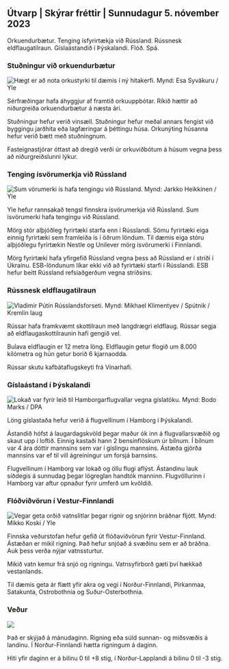 ## Útvarp \| Skýrar fréttir \| Sunnudagur 5. nóvember 2023

Orkuendurbætur. Tenging ísfyrirtækja við Rússland. Rússnesk eldflaugatilraun. Gíslaástandið í Þýskalandi. Flóð. Spá.

### Stuðningur við orkuendurbætur

![ Hægt er að nota orkustyrki til dæmis í ný hitakerfi. Mynd: Esa Syväkuru / Yle](https://images.cdn.yle.fi/image/upload/c_crop,h_3349,w_5954,x_0,y_325/ar_1.7777777777777777,c_fill,g_faces,h_670,.0q_auto:eco/f_auto/fl_lossy/v1676637402/39-107442463ef747ea1acd)

Sérfræðingar hafa áhyggjur af framtíð orkuuppbótar. Ríkið hættir að niðurgreiða orkuendurbætur á næsta ári.

Stuðningur hefur verið vinsæll. Stuðningur hefur meðal annars fengist við byggingu jarðhita eða lagfæringar á þéttingu húsa. Orkunýting húsanna hefur verið bætt með stuðningnum.

Fasteignastjórar óttast að dregið verði úr orkuviðbótum á húsum vegna þess að niðurgreiðslunni lýkur.

### Tenging ísvörumerkja við Rússland

![Sum vörumerki ís hafa tengingu við Rússland. Mynd: Jarkko Heikkinen / Yle](https://images.cdn.yle.fi/image/upload/c_crop,h_2268,w_4031,x_0,y_0/ar_1.7777777777777777,c_fill,g_faces,h_1270,w_pr/wd/faces,h_6_01,w_prq_auto:eco/f_auto/fl_lossy/v1682321321/39-110323664462e3b6fb8b)

Yle hefur rannsakað tengsl finnskra ísvörumerkja við Rússland. Sum ísvörumerki hafa tengingu við Rússland.

Mörg stór alþjóðleg fyrirtæki starfa enn í Rússlandi. Sömu fyrirtæki eiga einnig fyrirtæki sem framleiða ís í öðrum löndum. Til dæmis eiga stóru alþjóðlegu fyrirtækin Nestle og Unilever mörg ísvörumerki í Finnlandi.

Mörg fyrirtæki hafa yfirgefið Rússland vegna þess að Rússland er í stríði í Úkraínu. ESB-löndunum líkar ekki við að fyrirtæki starfi í Rússlandi. ESB hefur beitt Rússland refsiaðgerðum vegna stríðsins.

### Rússnesk eldflaugatilraun

![Vladimir Pútín Rússlandsforseti. Mynd: Mikhael Klimentyev / Spútnik / Kremlin laug](https://images.cdn.yle.fi/image/upload/c_crop,h_4519,w_8034,x_16,y_238/ar_1.7777777777777777,c5_faces,_27_h0prd,_5_faces,_27_fcd,_27_fcd,_1000,10_120,g.0/q_auto:eco/f_auto/fl_lossy/v1678982359/39-108632664133bfc2dc51)

Rússar hafa framkvæmt skottilraun með langdrægri eldflaug. Rússar segja að eldflaugaskottilraunin hafi gengið vel.

Bulava eldflaugin er 12 metra löng. Eldflaugin getur flogið um 8.000 kílómetra og hún getur borið 6 kjarnaodda.

Rússar skutu kafbátaflugskeyti frá Vínarhafi.

### Gíslaástand í Þýskalandi

![Lokað var fyrir leið til Hamborgarflugvallar vegna gíslatöku. Mynd: Bodo Marks / DPA](https://images.cdn.yle.fi/image/upload/c_crop,h_2703,w_4806,x_0,y_500/ar_1.777777777777777,c_fill,g_faces,h_670,w.pr/0_prq_auto:eco/f_auto/fl_lossy/v1699181525/39-11959676547736ea1bc0)

Löng gíslastaða hefur verið á flugvellinum í Hamborg í Þýskalandi.

Ástandið hófst á laugardagskvöld þegar maður ók inn á flugvallarsvæðið og skaut upp í loftið. Einnig kastaði hann 2 bensínflöskum úr bílnum. Í bílnum var 4 ára dóttir mannsins sem var í gíslingu mannsins. Ástæða gjörða mannsins var ef til vill ágreiningur um forsjá barnsins.

Flugvellinum í Hamborg var lokað og öllu flugi aflýst. Ástandinu lauk síðdegis á sunnudag þegar lögreglan handtók manninn. Flugvöllurinn í Hamborg var aftur opnaður fyrir umferð um kvöldið.

### Flóðviðvörun í Vestur-Finnlandi

![Vegar geta orðið vatnslitlar þegar rignir og snjórinn bráðnar fljótt. Mynd: Mikko Koski / Yle](https://images.cdn.yle.fi/image/upload/c_crop,h_3078,w_5472,x_0,y_218/ar_1.7777777777777777,c_fill,g_faces,h_6270,0dpr.q_auto:eco/f_auto/fl_lossy/v1697618867/39-11828126521489e76d51)

Finnska veðurstofan hefur gefið út flóðaviðvörun fyrir Vestur-Finnland. Ástæðan er mikil rigning. Það hefur snjóað á svæðinu sem er að bráðna. Auk þess verða nýjar vatnssturtur.

Mikið vatn kemur frá snjó og rigningu. Vatnsyfirborð gæti því hækkað vestanlands.

Til dæmis geta ár flætt yfir akra og vegi í Norður-Finnlandi, Pirkanmaa, Satakunta, Ostrobothnia og Suður-Osterbothnia.

### Veður

![](https://images.cdn.yle.fi/image/upload/c_crop,h_1080,w_1919,x_0,y_0/ar_1.77777777777777777,c_fill,g_faces,h_675,w_1200:e/qrf_auto/fl_lossy/v1699200945/39-11960206547bf95c98f5)

Það er skýjað á mánudaginn. Rigning eða súld sunnan- og miðsvæðis á landinu. Í Norður-Finnlandi hætta rigningum á daginn.

Hiti yfir daginn er á bilinu 0 til +8 stig, í Norður-Lapplandi á bilinu 0 til -3 stig.